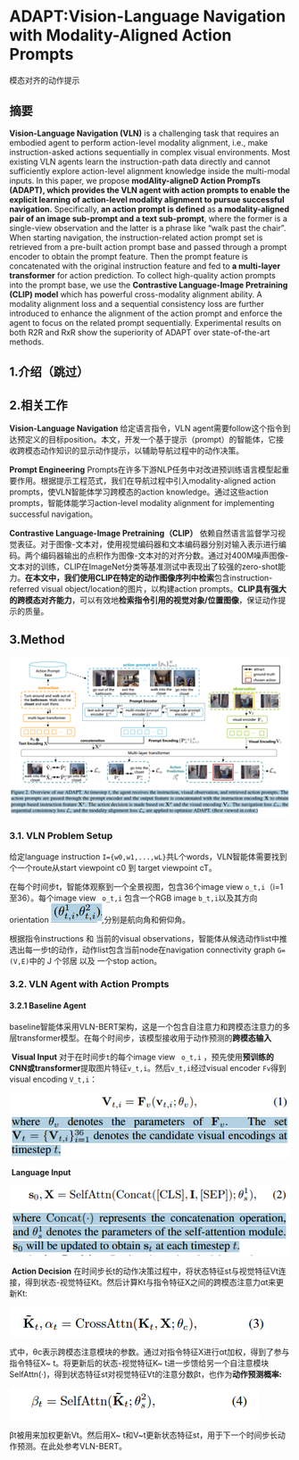 # ADAPT:Vision-Language Navigation with Modality-Aligned Action Prompts

模态对齐的动作提示

## 摘要

**Vision-Language Navigation (VLN)** is a challenging task that requires an embodied agent to perform action-level modality alignment, i.e., make instruction-asked actions sequentially in complex visual environments. Most existing VLN agents learn the instruction-path data directly and cannot sufficiently explore action-level alignment knowledge inside the multi-modal inputs. In this paper, we propose **modAlity-aligneD Action PrompTs (ADAPT), which provides the VLN agent with action prompts to enable the explicit learning of action-level modality alignment to pursue successful navigation.** Specifically, **an action prompt is defined** as **a modality-aligned pair of an image sub-prompt and a text sub-prompt**, where the former is a single-view observation and the latter is a phrase like “walk past the chair”. When starting navigation, the instruction-related action prompt set is retrieved from a pre-built action prompt base and passed through a prompt encoder to obtain the prompt feature. Then the prompt feature is concatenated with the original instruction feature and fed to **a multi-layer transformer** for action prediction. To collect high-quality action prompts into the prompt base, we use the **Contrastive Language-Image Pretraining (CLIP) model** which has powerful cross-modality alignment ability. A modality alignment loss and a sequential consistency loss are further introduced to enhance the alignment of the action prompt and enforce the agent to focus on the related prompt sequentially. Experimental results on both R2R and RxR show the superiority of ADAPT over state-of-the-art methods.

## 1.介绍（跳过）

## 2.相关工作

**Vision-Language Navigation** 给定语言指令，VLN agent需要follow这个指令到达预定义的目标position。本文，开发一个基于提示（prompt）的智能体，它接收跨模态动作知识的显示动作提示，以辅助导航过程中的动作决策。

**Prompt Engineering** Prompts在许多下游NLP任务中对改进预训练语言模型起重要作用。根据提示工程范式，我们在导航过程中引入modality-aligned action prompts，使VLN智能体学习跨模态的action knowledge。通过这些action prompts，智能体能学习action-level modality alignment for implementing successful navigation。

**Contrastive Language-Image Pretraining（CLIP）** 依赖自然语言监督学习视觉表征。对于图像-文本对，使用视觉编码器和文本编码器分别对输入表示进行编码。两个编码器输出的点积作为图像-文本对的对齐分数。通过对400M噪声图像-文本对的训练，CLIP在ImageNet分类等基准测试中表现出了较强的zero-shot能力。**在本文中，**我们使用CLIP**在特定的动作图像序列中检索**包含instruction-referred visual object/location的图片，以构建action prompts。**CLIP具有强大的跨模态对齐能力**，可以有效地**检索指令引用的视觉对象/位置图像**，保证动作提示的质量。

## 3.Method

![image-20230517142017628](ADAPT.assets/image-20230517142017628.png)

### 3.1. VLN Problem Setup

给定language instruction `I={w0,w1,...,wL}`共L个words，VLN智能体需要找到个一个route从start viewpoint c0 到 target viewpoint cT。

在每个时间步t，智能体观察到一个全景视图，包含36个image view `o_t,i`（i=1至36）。每个image view ` o_t,i` 包含一个RGB image `b_t,i`以及其方向orientation ![image-20230517143909425](ADAPT.assets/image-20230517143909425.png),分别是航向角和俯仰角。

根据指令instructions 和 当前的visual observations，智能体从候选动作list中推选出每一步t的动作，动作list包含当前node在navigation connectivity graph `G=(V,E)`中的 J 个邻居 以及 一个stop action。

### 3.2. VLN Agent with Action Prompts

#### 3.2.1 Baseline Agent

baseline智能体采用VLN-BERT架构，这是一个包含自注意力和跨模态注意力的多层transformer模型。在每个时间步，该模型接收用于动作预测的**跨模态输入**

​	**Visual Input** 对于在时间步`t`的每个image view ` o_t,i` ，预先使用**预训练的CNN或transformer**提取图片特征`v_t,i`。然后`v_t,i`经过visual encoder `Fv`得到visual encoding `V_t,i`：

![image-20230517221524736](ADAPT.assets/image-20230517221524736.png)

​	**Language Input** 

![image-20230517230658301](ADAPT.assets/image-20230517230658301.png)

​	**Action Decision** 在时间步长t的动作决策过程中，将状态特征st与视觉特征Vt连接，得到状态-视觉特征Kt。然后计算Kt与指令特征X之间的跨模态注意力αt来更新Kt:

![image-20230517231516157](ADAPT.assets/image-20230517231516157.png)

式中，θc表示跨模态注意模块的参数。通过对指令特征X进行αt加权，得到了参与指令特征X~ t。将更新后的状态-视觉特征K~ t进一步馈给另一个自注意模块SelfAttn(·)，得到状态特征st对视觉特征Vt的注意分数βt，也作为**动作预测概率:**

![image-20230517231539337](ADAPT.assets/image-20230517231539337.png)

βt被用来加权更新Vt。然后用X~ t和V~t更新状态特征st，用于下一个时间步长动作预测。在此处参考VLN-BERT。

